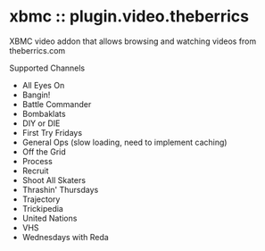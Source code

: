 xbmc :: plugin.video.theberrics
===============================

XBMC video addon that allows browsing and watching videos from theberrics.com

Supported Channels

* All Eyes On
* Bangin!
* Battle Commander
* Bombaklats
* DIY or DIE
* First Try Fridays
* General Ops (slow loading, need to implement caching)
* Off the Grid
* Process
* Recruit
* Shoot All Skaters
* Thrashin' Thursdays
* Trajectory
* Trickipedia
* United Nations
* VHS
* Wednesdays with Reda
